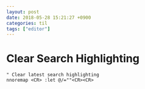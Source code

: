 ```yaml
---
layout: post
date: 2018-05-28 15:21:27 +0900
categories: til
tags: ["editor"]
---
```


# Clear Search Highlighting

```vim
" Clear latest search highlighting
nnoremap <CR> :let @/=""<CR><CR>
```
